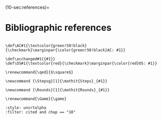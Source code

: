 (10-sec:references)=
# Bibliographic references

```{math}

\def\AC#1{\textcolor{green!50!black}{\checkmark}\marginpar{\color{green!50!black}AC: #1}} 

\def\acchanged#1{{#1}}
\def\OS#1{\textcolor{red}{\checkmark}\marginpar{\color{red}OS: #1}}

\renewcommand{\qed}{$\square$}

\newcommand {\Stepsg}[1]{\mathit{Steps}_{#1}}

\newcommand {\Rounds}[1]{\mathit{Rounds}_{#1}}

\renewcommand{\Game}{\game}

```



```{bibliography}
:style: unsrtalpha
:filter: cited and chap == "10"
```
